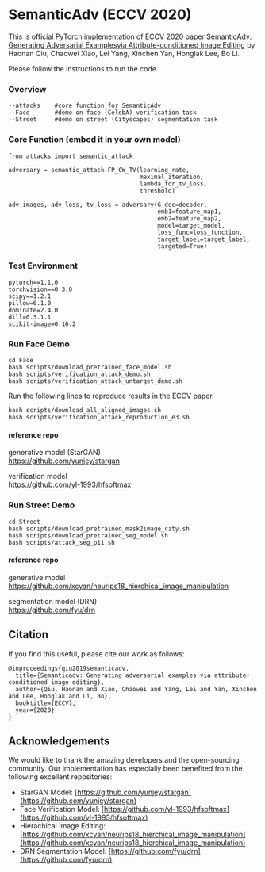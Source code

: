 # SemanticAdv (ECCV 2020)

This is official PyTorch implementation of ECCV 2020 paper [SemanticAdv: Generating Adversarial Examplesvia Attribute-conditioned Image Editing](https://arxiv.org/abs/1906.07927) by Haonan Qiu, Chaowei Xiao, Lei Yang, Xinchen Yan, Honglak Lee, Bo Li.

Please follow the instructions to run the code.

### Overview
 ```
 --attacks    #core function for SemanticAdv
 --Face       #demo on face (CelebA) verification task
 --Street     #demo on street (Cityscapes) segmentation task
 ```

### Core Function (embed it in your own model)
 ```
 from attacks import semantic_attack
 
 adversary = semantic_attack.FP_CW_TV(learning_rate, 
                                      maximal_iteration,
                                      lambda_for_tv_loss,
                                      threshold) 
 
 adv_images, adv_loss, tv_loss = adversary(G_dec=decoder,
                                           emb1=feature_map1,
                                           emb2=feature_map2,
                                           model=target_model,
                                           loss_func=loss_function,
                                           target_label=target_label,
                                           targeted=True)
 ```

### Test Environment
 ```
 pytorch==1.1.0
 torchvision==0.3.0
 scipy==1.2.1
 pillow=6.1.0
 dominate=2.4.0
 dill=0.3.1.1
 scikit-image=0.16.2
 ```

### Run Face Demo
 ```
 cd Face
 bash scripts/download_pretrained_face_model.sh
 bash scripts/verification_attack_demo.sh
 bash scripts/verification_attack_untarget_demo.sh
 ```
 
Run the following lines to reproduce results in the ECCV paper.
 ```
 bash scripts/download_all_aligned_images.sh
 bash scripts/verification_attack_reproduction_e3.sh
 ```
 
#### reference repo

generative model (StarGAN)  
https://github.com/yunjey/stargan

verification model  
https://github.com/yl-1993/hfsoftmax 

### Run Street Demo
 ```
 cd Street
 bash scripts/download_pretrained_mask2image_city.sh
 bash scripts/download_pretrained_seg_model.sh
 bash scripts/attack_seg_p11.sh
 ```
#### reference repo

generative model  
https://github.com/xcyan/neurips18_hierchical_image_manipulation

segmentation model (DRN)  
https://github.com/fyu/drn

## Citation
If you find this useful, please cite our work as follows:
```
@inproceedings{qiu2019semanticadv,
  title={Semanticadv: Generating adversarial examples via attribute-conditioned image editing},
  author={Qiu, Haonan and Xiao, Chaowei and Yang, Lei and Yan, Xinchen and Lee, Honglak and Li, Bo},
  booktitle={ECCV},
  year={2020}
}
```
## Acknowledgements
We would like to thank the amazing developers and the open-sourcing community. Our implementation has especially been benefited from the following excellent repositories:
* StarGAN Model: [https://github.com/yunjey/stargan](https://github.com/yunjey/stargan)
* Face Verification Model: [https://github.com/yl-1993/hfsoftmax](https://github.com/yl-1993/hfsoftmax) 
* Hierachical Image Editing: [https://github.com/xcyan/neurips18_hierchical_image_manipulation](https://github.com/xcyan/neurips18_hierchical_image_manipulation)
* DRN Segmentation Model: [https://github.com/fyu/drn](https://github.com/fyu/drn)
